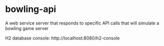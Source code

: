 # bowling-api

A web service server that responds to specific API calls that will simulate a bowling game server

H2 database console: http://localhost:8080/h2-console
